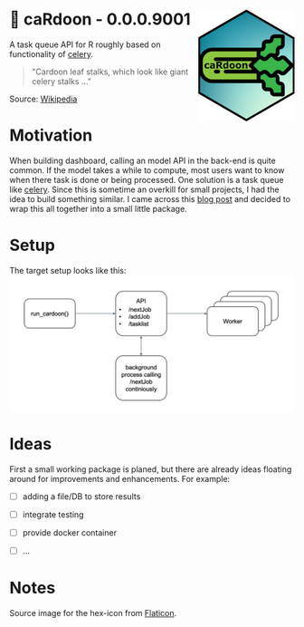 # :leafy_green: caRdoon - 0.0.0.9001 <img src="misc/cardoon.png" width=170 align="right" />

A task queue API for R roughly based on functionality of [celery](https://github.com/celery/celery).

> "Cardoon leaf stalks, which look like giant celery stalks ..."

Source: [Wikipedia](https://en.wikipedia.org/wiki/Cardoon)


# Motivation

When building dashboard, calling an model API in the back-end is quite common. If the model takes a while to compute, most users want to know when there task is done or being processed. One solution is a task queue like [celery](https://github.com/celery/celery). Since this is sometime an overkill for small projects, I had the idea to build something similar. I came across this [blog post](https://www.tidyverse.org/blog/2019/09/callr-task-q/) and decided to wrap this all together into a small little package.


# Setup

The target setup looks like this:
<img src="misc/target-setup.png" align="center" />


# Ideas

First a small working package is planed, but there are already ideas floating around for improvements and enhancements. For example:

- [ ] adding a file/DB to store results
- [ ] integrate testing
- [ ] provide docker container
- [ ] ...


# Notes

Source image for the hex-icon from [Flaticon](https://www.flaticon.com/free-icons/celery).

